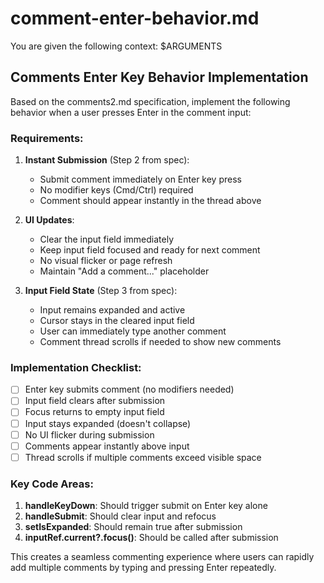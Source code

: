 # comment-enter-behavior.md 

You are given the following context:
$ARGUMENTS

## Comments Enter Key Behavior Implementation

Based on the comments2.md specification, implement the following behavior when a user presses Enter in the comment input:

### Requirements:

1. **Instant Submission** (Step 2 from spec):
   - Submit comment immediately on Enter key press
   - No modifier keys (Cmd/Ctrl) required
   - Comment should appear instantly in the thread above

2. **UI Updates**:
   - Clear the input field immediately
   - Keep input field focused and ready for next comment
   - No visual flicker or page refresh
   - Maintain "Add a comment..." placeholder

3. **Input Field State** (Step 3 from spec):
   - Input remains expanded and active
   - Cursor stays in the cleared input field
   - User can immediately type another comment
   - Comment thread scrolls if needed to show new comments

### Implementation Checklist:

- [ ] Enter key submits comment (no modifiers needed)
- [ ] Input field clears after submission
- [ ] Focus returns to empty input field
- [ ] Input stays expanded (doesn't collapse)
- [ ] No UI flicker during submission
- [ ] Comments appear instantly above input
- [ ] Thread scrolls if multiple comments exceed visible space

### Key Code Areas:

1. **handleKeyDown**: Should trigger submit on Enter key alone
2. **handleSubmit**: Should clear input and refocus
3. **setIsExpanded**: Should remain true after submission
4. **inputRef.current?.focus()**: Should be called after submission

This creates a seamless commenting experience where users can rapidly add multiple comments by typing and pressing Enter repeatedly.